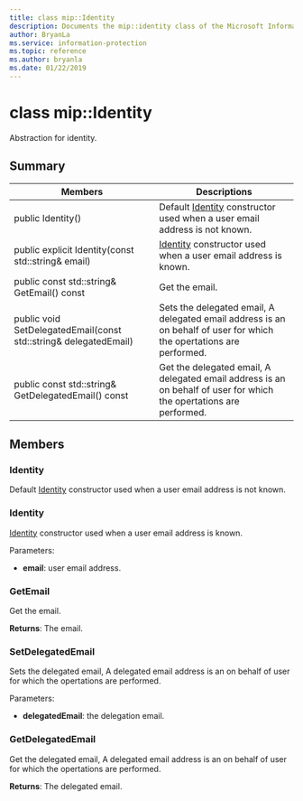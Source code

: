 ```yaml
---
title: class mip::Identity 
description: Documents the mip::identity class of the Microsoft Information Protection (MIP) SDK.
author: BryanLa
ms.service: information-protection
ms.topic: reference
ms.author: bryanla
ms.date: 01/22/2019
---
```


# class mip::Identity 
Abstraction for identity.
  
## Summary
 Members                        | Descriptions                                
--------------------------------|---------------------------------------------
public Identity()  |  Default [Identity](class_mip_identity) constructor used when a user email address is not known.
public explicit Identity(const std::string& email)  |  [Identity](class_mip_identity) constructor used when a user email address is known.
public const std::string& GetEmail() const  |  Get the email.
public void SetDelegatedEmail(const std::string& delegatedEmail)  |  Sets the delegated email, A delegated email address is an on behalf of user for which the opertations are performed.
public const std::string& GetDelegatedEmail() const  |  Get the delegated email, A delegated email address is an on behalf of user for which the opertations are performed.
  
## Members
  
### Identity
Default [Identity](class_mip_identity) constructor used when a user email address is not known.
  
### Identity
[Identity](class_mip_identity) constructor used when a user email address is known.

Parameters:  
* **email**: user email address.


  
### GetEmail
Get the email.

  
**Returns**: The email.
  
### SetDelegatedEmail
Sets the delegated email, A delegated email address is an on behalf of user for which the opertations are performed.

Parameters:  
* **delegatedEmail**: the delegation email.


  
### GetDelegatedEmail
Get the delegated email, A delegated email address is an on behalf of user for which the opertations are performed.

  
**Returns**: The delegated email.